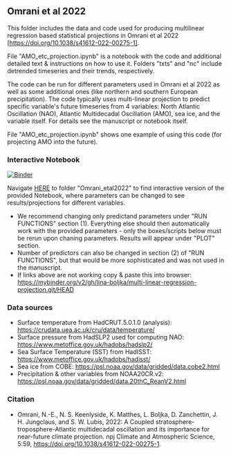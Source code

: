 ## Omrani et al 2022

This folder includes the data and code used for producing multilinear regression based statistical projections in Omrani et al 2022 [https://doi.org/10.1038/s41612-022-00275-1]. 

File "AMO_etc_projection.ipynb" is a notebook with the code and additional detailed text & instructions on how to use it.
Folders "txts" and "nc" include detrended timeseries and their trends, respectively. 

The code can be run for different parameters used in Omrani et al 2022 as well as some additional ones (like northern and southern European precipitation). The code typically uses multi-linear projection to predict specific variable's future timeseries from 4 variables: North Atlantic Oscillation (NAO), Atlantic Multidecadal Oscillation (AMO), sea ice, and the variable itself. For details see the manuscript or notebook itself.

File "AMO_etc_projection.ipynb" shows one example of using this code (for projecting AMO into the future).

### Interactive Notebook

[![Binder](https://mybinder.org/badge_logo.svg)](https://mybinder.org/v2/gh/lina-boljka/multi-linear-regression-projection.git/HEAD)

Navigate <a href="https://mybinder.org/v2/gh/lina-boljka/multi-linear-regression-projection.git/HEAD">HERE</a> to folder "Omrani_etal2022" to find interactive version of the provided Notebook, where parameters can be changed to see results/projections for different variables.
* We recommend changing only predictand parameters under "RUN FUNCTIONS" section (1). Everything else should then automatically work with the provided parameters - only the boxes/scripts below must be rerun upon chaning parameters. Results will appear under "PLOT" section.
* Number of predictors can also be changed in section (2) of "RUN FUNCTIONS", but that would be more sophisticated and was not used in the manuscript.
* If links above are not working copy & paste this into browser: https://mybinder.org/v2/gh/lina-boljka/multi-linear-regression-projection.git/HEAD

### Data sources
* Surface temperature from HadCRUT.5.0.1.0 (analysis): https://crudata.uea.ac.uk/cru/data/temperature/
* Surface pressure from HadSLP2 used for computing NAO: https://www.metoffice.gov.uk/hadobs/hadslp2/  
* Sea Surface Temperature (SST) from HadISST: https://www.metoffice.gov.uk/hadobs/hadisst/
* Sea ice from COBE: https://psl.noaa.gov/data/gridded/data.cobe2.html 
* Precipitation & other variables from NOAA20CR.v2: https://psl.noaa.gov/data/gridded/data.20thC_ReanV2.html

### Citation
* Omrani, N.-E., N. S. Keenlyside, K. Matthes, L. Boljka, D. Zanchettin, J. H. Jungclaus, and S. W. Lubis, 2022: A Coupled stratosphere-troposphere-Atlantic multidecadal oscillation and its importance for near-future climate projection. npj Climate and Atmospheric Science, 5:59, https://doi.org/10.1038/s41612-022-00275-1. 
